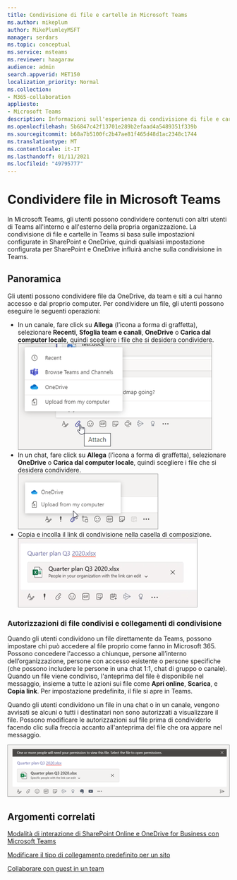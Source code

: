 ```yaml
---
title: Condivisione di file e cartelle in Microsoft Teams
ms.author: mikeplum
author: MikePlumleyMSFT
manager: serdars
ms.topic: conceptual
ms.service: msteams
ms.reviewer: haagaraw
audience: admin
search.appverid: MET150
localization_priority: Normal
ms.collection:
- M365-collaboration
appliesto:
- Microsoft Teams
description: Informazioni sull'esperienza di condivisione di file e cartelle in Microsoft Teams.
ms.openlocfilehash: 5b6847c42f13701e289b2efaad4a5489351f339b
ms.sourcegitcommit: b68a7b5100fc2b47ae81f465d48d1ac2348c1744
ms.translationtype: MT
ms.contentlocale: it-IT
ms.lasthandoff: 01/11/2021
ms.locfileid: "49795777"
---
```

# <a name="sharing-files-in-microsoft-teams"></a>Condividere file in Microsoft Teams

In Microsoft Teams, gli utenti possono condividere contenuti con altri utenti di Teams all'interno e all'esterno della propria organizzazione. La condivisione di file e cartelle in Teams si basa sulle impostazioni configurate in SharePoint e OneDrive, quindi qualsiasi impostazione configurata per SharePoint e OneDrive influirà anche sulla condivisione in Teams.

## <a name="overview"></a>Panoramica

Gli utenti possono condividere file da OneDrive, da team e siti a cui hanno accesso e dal proprio computer. Per condividere un file, gli utenti possono eseguire le seguenti operazioni:

- In un canale, fare click su **Allega** (l’icona a forma di graffetta), selezionare **Recenti**, **Sfoglia team e canali**, **OneDrive** o **Carica dal computer locale**, quindi scegliere i file che si desidera condividere.<br> 
    ![Screenshot che mostra la condivisione di un file da un canale](media/share-files-channel.png)
- In un chat, fare click su **Allega** (l’icona a forma di graffetta), selezionare **OneDrive** o **Carica dal computer locale**, quindi scegliere i file che si desidera condividere.<br>
    ![Screenshot che mostra la condivisione di un file da una chat](media/share-files-chat.png)
- Copia e incolla il link di condivisione nella casella di composizione.<br>
    ![Screenshot che mostra l'anteprima del file nella casella di composizione](media/share-files-link.png)

### <a name="permissions-of-shared-files-and-sharing-links"></a>Autorizzazioni di file condivisi e collegamenti di condivisione

Quando gli utenti condividono un file direttamente da Teams, possono impostare chi può accedere al file proprio come fanno in Microsoft 365. Possono concedere l'accesso a chiunque, persone all’interno dell’organizzazione, persone con accesso esistente o persone specifiche (che possono includere le persone in una chat 1:1, chat di gruppo o canale).  Quando un file viene condiviso, l'anteprima del file è disponibile nel messaggio, insieme a tutte le azioni sui file come **Apri online**, **Scarica**, e **Copia link**. Per impostazione predefinita, il file si apre in Teams.

Quando gli utenti condividono un file in una chat o in un canale, vengono avvisati se alcuni o tutti i destinatari non sono autorizzati a visualizzare il file. Possono modificare le autorizzazioni sul file prima di condividerlo facendo clic sulla freccia accanto all'anteprima del file che ora appare nel messaggio.

![Screenshot della notifica se i destinatari non dispongono delle autorizzazioni](media/share-files-permissions.png)

## <a name="related-topics"></a>Argomenti correlati

[Modalità di interazione di SharePoint Online e OneDrive for Business con Microsoft Teams](sharepoint-onedrive-interact.md)

[Modificare il tipo di collegamento predefinito per un sito](https://docs.microsoft.com/sharepoint/change-default-sharing-link)

[Collaborare con guest in un team](https://docs.microsoft.com/microsoft-365/solutions/collaborate-as-team)